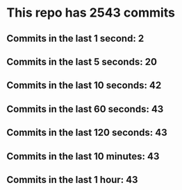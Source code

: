 # This repo has 2543 commits

## Commits in the last 1 second: 2
## Commits in the last 5 seconds: 20
## Commits in the last 10 seconds: 42
## Commits in the last 60 seconds: 43
## Commits in the last 120 seconds: 43
## Commits in the last 10 minutes: 43
## Commits in the last 1 hour: 43
